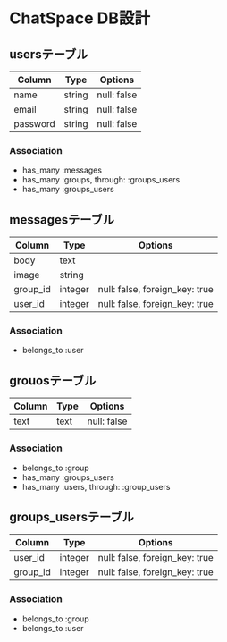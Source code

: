 # ChatSpace DB設計
## usersテーブル
|Column|Type|Options|
|------|----|-------|
|name|string|null: false|
|email|string|null: false|
|password|string|null: false|
### Association
- has_many :messages
- has_many  :groups,  through:  :groups_users
- has_many :groups_users

## messagesテーブル
|Column|Type|Options|
|------|----|-------|
|body|text|
|image|string|
|group_id|integer|null: false, foreign_key: true|
|user_id|integer|null: false, foreign_key: true|

### Association
- belongs_to :user

## grouosテーブル
|Column|Type|Options|
|------|----|-------|
|text|text|null: false|
### Association
- belongs_to :group
- has_many :groups_users
- has_many  :users,  through:  :group_users

## groups_usersテーブル
|Column|Type|Options|
|------|----|-------|
|user_id|integer|null: false, foreign_key: true|
|group_id|integer|null: false, foreign_key: true|

### Association
- belongs_to :group
- belongs_to :user

